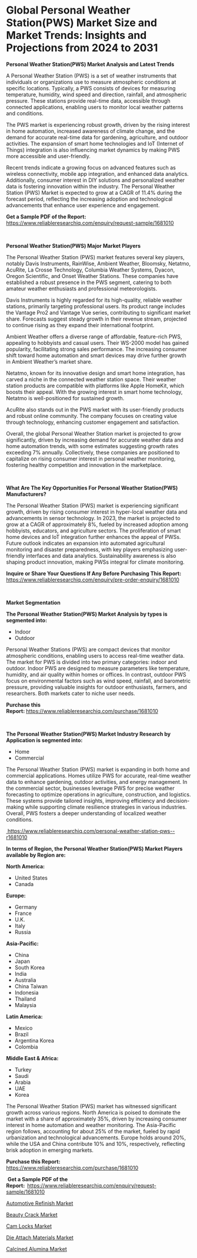 <p><h1>Global Personal Weather Station(PWS) Market Size and Market Trends: Insights and Projections from 2024 to 2031</h1></p><p><strong>Personal Weather Station(PWS) Market Analysis and Latest Trends</strong></p>
<p><p>A Personal Weather Station (PWS) is a set of weather instruments that individuals or organizations use to measure atmospheric conditions at specific locations. Typically, a PWS consists of devices for measuring temperature, humidity, wind speed and direction, rainfall, and atmospheric pressure. These stations provide real-time data, accessible through connected applications, enabling users to monitor local weather patterns and conditions.</p><p>The PWS market is experiencing robust growth, driven by the rising interest in home automation, increased awareness of climate change, and the demand for accurate real-time data for gardening, agriculture, and outdoor activities. The expansion of smart home technologies and IoT (Internet of Things) integration is also influencing market dynamics by making PWS more accessible and user-friendly.</p><p>Recent trends indicate a growing focus on advanced features such as wireless connectivity, mobile app integration, and enhanced data analytics. Additionally, consumer interest in DIY solutions and personalized weather data is fostering innovation within the industry. The Personal Weather Station (PWS) Market is expected to grow at a CAGR of 11.4% during the forecast period, reflecting the increasing adoption and technological advancements that enhance user experience and engagement.</p></p>
<p><strong>Get a Sample PDF of the Report:&nbsp;</strong> <a href="https://www.reliableresearchiq.com/enquiry/request-sample/1681010?utm_campaign=1720&utm_medium=2&utm_source=Github&utm_content=ia&utm_term=16122024&utm_id=personal-weather-stationpws">https://www.reliableresearchiq.com/enquiry/request-sample/1681010</a></p>
<p>&nbsp;</p>
<p><strong>Personal Weather Station(PWS) Major Market Players</strong></p>
<p><p>The Personal Weather Station (PWS) market features several key players, notably Davis Instruments, RainWise, Ambient Weather, Bloomsky, Netatmo, AcuRite, La Crosse Technology, Columbia Weather Systems, Dyacon, Oregon Scientific, and Onset Weather Stations. These companies have established a robust presence in the PWS segment, catering to both amateur weather enthusiasts and professional meteorologists.</p><p>Davis Instruments is highly regarded for its high-quality, reliable weather stations, primarily targeting professional users. Its product range includes the Vantage Pro2 and Vantage Vue series, contributing to significant market share. Forecasts suggest steady growth in their revenue stream, projected to continue rising as they expand their international footprint.</p><p>Ambient Weather offers a diverse range of affordable, feature-rich PWS, appealing to hobbyists and casual users. Their WS-2000 model has gained popularity, facilitating strong sales performance. The increasing consumer shift toward home automation and smart devices may drive further growth in Ambient Weather’s market share.</p><p>Netatmo, known for its innovative design and smart home integration, has carved a niche in the connected weather station space. Their weather station products are compatible with platforms like Apple HomeKit, which boosts their appeal. With the growing interest in smart home technology, Netatmo is well-positioned for sustained growth.</p><p>AcuRite also stands out in the PWS market with its user-friendly products and robust online community. The company focuses on creating value through technology, enhancing customer engagement and satisfaction.</p><p>Overall, the global Personal Weather Station market is projected to grow significantly, driven by increasing demand for accurate weather data and home automation trends, with some estimates suggesting growth rates exceeding 7% annually. Collectively, these companies are positioned to capitalize on rising consumer interest in personal weather monitoring, fostering healthy competition and innovation in the marketplace.</p></p>
<p>&nbsp;</p>
<p><strong>What Are The Key Opportunities For Personal Weather Station(PWS) Manufacturers?</strong></p>
<p><p>The Personal Weather Station (PWS) market is experiencing significant growth, driven by rising consumer interest in hyper-local weather data and advancements in sensor technology. In 2023, the market is projected to grow at a CAGR of approximately 8%, fueled by increased adoption among hobbyists, educators, and agriculture sectors. The proliferation of smart home devices and IoT integration further enhances the appeal of PWSs. Future outlook indicates an expansion into automated agricultural monitoring and disaster preparedness, with key players emphasizing user-friendly interfaces and data analytics. Sustainability awareness is also shaping product innovation, making PWSs integral for climate monitoring.</p></p>
<p><strong>Inquire or Share Your Questions If Any Before Purchasing This Report:</strong> <a href="https://www.reliableresearchiq.com/enquiry/pre-order-enquiry/1681010?utm_campaign=1720&utm_medium=2&utm_source=Github&utm_content=ia&utm_term=16122024&utm_id=personal-weather-stationpws">https://www.reliableresearchiq.com/enquiry/pre-order-enquiry/1681010</a></p>
<p>&nbsp;</p>
<p><strong>Market Segmentation</strong></p>
<p><strong>The Personal Weather Station(PWS) Market Analysis by types is segmented into:</strong></p>
<p><ul><li>Indoor</li><li>Outdoor</li></ul></p>
<p><p>Personal Weather Stations (PWS) are compact devices that monitor atmospheric conditions, enabling users to access real-time weather data. The market for PWS is divided into two primary categories: indoor and outdoor. Indoor PWS are designed to measure parameters like temperature, humidity, and air quality within homes or offices. In contrast, outdoor PWS focus on environmental factors such as wind speed, rainfall, and barometric pressure, providing valuable insights for outdoor enthusiasts, farmers, and researchers. Both markets cater to niche user needs. </p></p>
<p><strong>Purchase this Report:&nbsp;</strong><a href="https://www.reliableresearchiq.com/purchase/1681010?utm_campaign=1720&utm_medium=2&utm_source=Github&utm_content=ia&utm_term=16122024&utm_id=personal-weather-stationpws">https://www.reliableresearchiq.com/purchase/1681010</a></p>
<p>&nbsp;</p>
<p><strong>The Personal Weather Station(PWS) Market Industry Research by Application is segmented into:</strong></p>
<p><ul><li>Home</li><li>Commercial</li></ul></p>
<p><p>The Personal Weather Station (PWS) market is expanding in both home and commercial applications. Homes utilize PWS for accurate, real-time weather data to enhance gardening, outdoor activities, and energy management. In the commercial sector, businesses leverage PWS for precise weather forecasting to optimize operations in agriculture, construction, and logistics. These systems provide tailored insights, improving efficiency and decision-making while supporting climate resilience strategies in various industries. Overall, PWS fosters a deeper understanding of localized weather conditions.</p></p>
<p><a href="https://www.reliableresearchiq.com/personal-weather-station-pws--r1681010?utm_campaign=1720&utm_medium=2&utm_source=Github&utm_content=ia&utm_term=16122024&utm_id=personal-weather-stationpws">&nbsp;https://www.reliableresearchiq.com/personal-weather-station-pws--r1681010</a></p>
<p><strong>In terms of Region, the Personal Weather Station(PWS) Market Players available by Region are:</strong></p>
<p>
    <p> <strong> North America: </strong>
        <ul>
            <li>United States</li>
            <li>Canada</li>
        </ul>
        </p> 
    <p> <strong> Europe: </strong>
        <ul>
            <li>Germany</li>
            <li>France</li>
            <li>U.K.</li>
            <li>Italy</li>
            <li>Russia</li>
        </ul>
        </p> 
    <p> <strong> Asia-Pacific: </strong>
        <ul>
            <li>China</li>
            <li>Japan</li>
            <li>South Korea</li>
            <li>India</li>
            <li>Australia</li>
            <li>China Taiwan</li>
            <li>Indonesia</li>
            <li>Thailand</li>
            <li>Malaysia</li>
        </ul>
        </p> 
    <p> <strong> Latin America: </strong>
        <ul>
            <li>Mexico</li>
            <li>Brazil</li>
            <li>Argentina Korea</li>
            <li>Colombia</li>
        </ul>
        </p> 
    <p> <strong> Middle East & Africa: </strong>
        <ul>
            <li>Turkey</li>
            <li>Saudi</li>
            <li>Arabia</li>
            <li>UAE</li>
            <li>Korea</li>
        </ul>
    </p>
    </p>
<p><p>The Personal Weather Station (PWS) market has witnessed significant growth across various regions. North America is poised to dominate the market with a share of approximately 35%, driven by increasing consumer interest in home automation and weather monitoring. The Asia-Pacific region follows, accounting for about 25% of the market, fueled by rapid urbanization and technological advancements. Europe holds around 20%, while the USA and China contribute 10% and 10%, respectively, reflecting brisk adoption in emerging markets.</p></p>
<p><strong>Purchase this Report: </strong><a href="https://www.reliableresearchiq.com/purchase/1681010?utm_campaign=1720&utm_medium=2&utm_source=Github&utm_content=ia&utm_term=16122024&utm_id=personal-weather-stationpws">https://www.reliableresearchiq.com/purchase/1681010</a></p>
<p>&nbsp;<strong>Get a Sample PDF of the Report:&nbsp;&nbsp;</strong><a href="https://www.reliableresearchiq.com/enquiry/request-sample/1681010?utm_campaign=1720&utm_medium=2&utm_source=Github&utm_content=ia&utm_term=16122024&utm_id=personal-weather-stationpws">https://www.reliableresearchiq.com/enquiry/request-sample/1681010</a></p>
<p><strong></strong></p>
<p><p><a href="https://www.linkedin.com/pulse/automotive-refinish-market-analysis-historical-data-future-etjoe?utm_campaign=1720&utm_medium=2&utm_source=Github&utm_content=ia&utm_term=16122024&utm_id=personal-weather-stationpws">Automotive Refinish Market</a></p><p><a href="https://github.com/marlanamarvn/Market-Research-Report-List-1/blob/main/beauty-crack-market.md?utm_campaign=1720&utm_medium=2&utm_source=Github&utm_content=ia&utm_term=16122024&utm_id=personal-weather-stationpws">Beauty Crack Market</a></p><p><a href="https://www.linkedin.com/pulse/qualitative-quantitative-insights-cam-locks-market-estimated-9fp8e?utm_campaign=1720&utm_medium=2&utm_source=Github&utm_content=ia&utm_term=16122024&utm_id=personal-weather-stationpws">Cam Locks Market</a></p><p><a href="https://www.linkedin.com/pulse/a-mkt-nova-vc8zf?utm_campaign=1720&utm_medium=2&utm_source=Github&utm_content=ia&utm_term=16122024&utm_id=personal-weather-stationpws">Die Attach Materials Market</a></p><p><a href="https://www.linkedin.com/pulse/f-my-mkt-intel-xkfif?utm_campaign=1720&utm_medium=2&utm_source=Github&utm_content=ia&utm_term=16122024&utm_id=personal-weather-stationpws">Calcined Alumina Market</a></p></p>